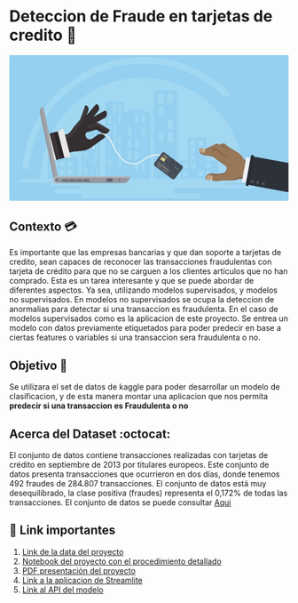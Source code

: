 # **Deteccion de Fraude en tarjetas de credito** 💸

![banner_proyecto](Figures/card_banner.jpg)

## Contexto 💳
Es importante que las empresas bancarias y que dan soporte a tarjetas de credito, sean capaces de reconocer las transacciones fraudulentas con tarjeta de crédito para que no se carguen a los clientes artículos que no han comprado. Esta es un tarea interesante y que se puede abordar de diferentes aspectos. Ya sea, utilizando modelos supervisados, y modelos no supervisados. En modelos no supervisados se ocupa la deteccion de anormalias para detectar si una transaccion es fraudulenta. En el caso de modelos supervisados como es la aplicacion de este proyecto. Se entrea un modelo con datos previamente etiquetados para poder predecir en base a ciertas features o variables si una transaccion sera fraudulenta o no.

## Objetivo 💢
Se utilizara el set de datos de kaggle para poder desarrollar un  modelo  de clasificacion,  y de esta manera montar una aplicacion que nos permita **predecir si una transaccion es Fraudulenta o no**

## Acerca del Dataset :octocat:
El conjunto de datos contiene transacciones realizadas con tarjetas de crédito en septiembre de 2013 por titulares europeos.
Este conjunto de datos presenta transacciones que ocurrieron en dos días, donde tenemos 492 fraudes de 284.807 transacciones. El conjunto de datos está muy desequilibrado, la clase positiva (fraudes) representa el 0,172% de todas las transacciones. 
El conjunto de datos se puede consultar [Aqui](https://www.kaggle.com/datasets/mlg-ulb/creditcardfraud)

## 🔗 Link importantes 
1. [Link de la data del proyecto](codigo/data/creditcard.csv)
2. [Notebook del proyecto con el procedimiento detallado](https://nbviewer.org/github/SergioRodMa/Proyecto_CF_ML/blob/main/codigo/Fraude_ML.ipynb)
2. [PDF presentación del proyecto](Presentacion_Credit_card.pdf)
3. [Link a la aplicacion de Streamlite](https://fraude.streamlit.app/)
4. [Link al API del modelo](https://fastapimlcf.ue.r.appspot.com/info)

